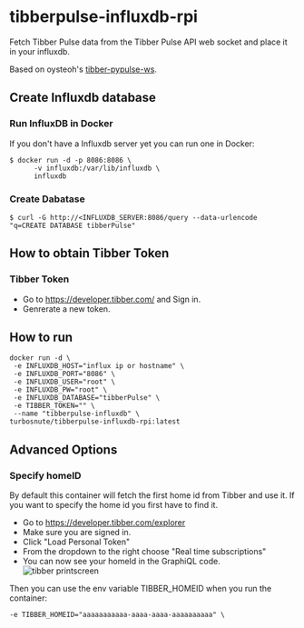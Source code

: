 # tibberpulse-influxdb-rpi
Fetch Tibber Pulse data from the Tibber Pulse API web socket and place it in your influxdb.

Based on oysteoh's [tibber-pypulse-ws](https://github.com/oysteoh/tibber-pypulse-ws).

## Create Influxdb database

### Run InfluxDB in Docker
If you don't have a Influxdb server yet you can run one in Docker:
```
$ docker run -d -p 8086:8086 \
      -v influxdb:/var/lib/influxdb \
      influxdb
```

### Create Dabatase
```
$ curl -G http://<INFLUXDB_SERVER:8086/query --data-urlencode "q=CREATE DATABASE tibberPulse"
```

## How to obtain Tibber Token
### Tibber Token
- Go to https://developer.tibber.com/ and Sign in.
- Genrerate a new token.

## How to run
```
docker run -d \
 -e INFLUXDB_HOST="influx ip or hostname" \
 -e INFLUXDB_PORT="8086" \
 -e INFLUXDB_USER="root" \
 -e INFLUXDB_PW="root" \
 -e INFLUXDB_DATABASE="tibberPulse" \
 -e TIBBER_TOKEN="" \
 --name "tibberpulse-influxdb" \
turbosnute/tibberpulse-influxdb-rpi:latest
```

## Advanced Options

### Specify homeID
By default this container will fetch the first home id from Tibber and use it. If you want to specify the home id you first have to find it.
- Go to https://developer.tibber.com/explorer
- Make sure you are signed in.
- Click "Load Personal Token"
- From the dropdown to the right choose "Real time subscriptions"
- You can now see your homeId in the GraphiQL code.
![tibber printscreen](https://github.com/turbosnute/tibberpulse-influxdb/raw/master/tibberSnapshot.png "tibber printscreen")

Then you can use the env variable TIBBER_HOMEID when you run the container:
```
-e TIBBER_HOMEID="aaaaaaaaaaa-aaaa-aaaa-aaaaaaaaaa" \
```